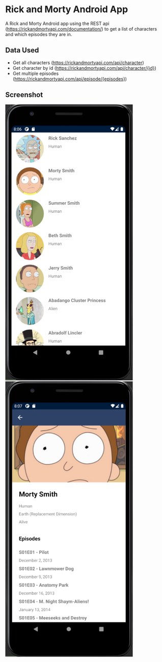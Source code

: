 # Rick and Morty Android App

A Rick and Morty Android app using the REST api (https://rickandmortyapi.com/documentation/) to get a list of characters and which episodes they are in.

## Data Used
- Get all characters (https://rickandmortyapi.com/api/character)
- Get character by id (https://rickandmortyapi.com/api/character/{id})
- Get multiple episodes (https://rickandmortyapi.com/api/episode/{episodes})

## Screenshot
<img src="./contents/example_list.png" alt="example" width="400"/>
<img src="./contents/example_detail.png" alt="example" width="400"/>

